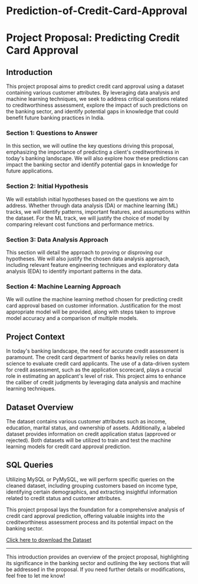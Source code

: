 # Prediction-of-Credit-Card-Approval

# Project Proposal: Predicting Credit Card Approval

## Introduction

This project proposal aims to predict credit card approval using a dataset containing various customer attributes. By leveraging data analysis and machine learning techniques, we seek to address critical questions related to creditworthiness assessment, explore the impact of such predictions on the banking sector, and identify potential gaps in knowledge that could benefit future banking practices in India.

### Section 1: Questions to Answer

In this section, we will outline the key questions driving this proposal, emphasizing the importance of predicting a client's creditworthiness in today's banking landscape. We will also explore how these predictions can impact the banking sector and identify potential gaps in knowledge for future applications.

### Section 2: Initial Hypothesis

We will establish initial hypotheses based on the questions we aim to address. Whether through data analysis (DA) or machine learning (ML) tracks, we will identify patterns, important features, and assumptions within the dataset. For the ML track, we will justify the choice of model by comparing relevant cost functions and performance metrics.

### Section 3: Data Analysis Approach

This section will detail the approach to proving or disproving our hypotheses. We will also justify the chosen data analysis approach, including relevant feature engineering techniques and exploratory data analysis (EDA) to identify important patterns in the data.

### Section 4: Machine Learning Approach

We will outline the machine learning method chosen for predicting credit card approval based on customer information. Justification for the most appropriate model will be provided, along with steps taken to improve model accuracy and a comparison of multiple models.

## Project Context

In today's banking landscape, the need for accurate credit assessment is paramount. The credit card department of banks heavily relies on data science to evaluate credit card applicants. The use of a data-driven system for credit assessment, such as the application scorecard, plays a crucial role in estimating an applicant's level of risk. This project aims to enhance the caliber of credit judgments by leveraging data analysis and machine learning techniques.

## Dataset Overview

The dataset contains various customer attributes such as income, education, marital status, and ownership of assets. Additionally, a labeled dataset provides information on credit application status (approved or rejected). Both datasets will be utilized to train and test the machine learning models for credit card approval prediction.

## SQL Queries

Utilizing MySQL or PyMySQL, we will perform specific queries on the cleaned dataset, including grouping customers based on income type, identifying certain demographics, and extracting insightful information related to credit status and customer attributes.

This project proposal lays the foundation for a comprehensive analysis of credit card approval prediction, offering valuable insights into the creditworthiness assessment process and its potential impact on the banking sector.

[Click here to download the Dataset](dataset_link)

---

This introduction provides an overview of the project proposal, highlighting its significance in the banking sector and outlining the key sections that will be addressed in the proposal. If you need further details or modifications, feel free to let me know!
